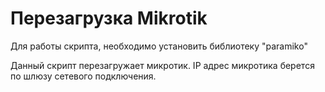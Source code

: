 # Перезагрузка Mikrotik

Для работы скрипта, необходимо установить библиотеку "paramiko"

Данный скрипт перезагружает микротик. IP адрес микротика берется по шлюзу сетевого подключения.
